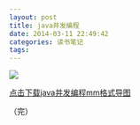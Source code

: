 ```yaml
---
layout: post
title: java并发编程
date: 2014-03-11 22:49:42
categories: 读书笔记
tags:
---
```

<!-- more -->
![](http://pic.yupoo.com/huwewa/DBbiBjOS/12uId1.png)

[点击下载java并发编程mm格式导图](https://www.dropbox.com/s/mo9740zjq2vfd8z/java%E5%B9%B6%E5%8F%91%E7%BC%96%E7%A8%8B.mm)

（完）
